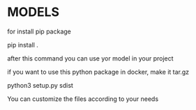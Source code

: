 # MODELS

for install pip package

pip install .

after this command you can use yor model in your project

if you want to use this python package in docker, make it tar.gz

python3 setup.py sdist


You can customize the files according to your needs
